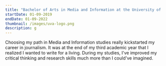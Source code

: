 ```yaml
---
title: "Bachelor of Arts in Media and Information at the University of Amsterdam. "
startDate: 01-09-2019
endDate: 01-09-2022
thumbnail: /images/uva-logo.png
description: g
---
```

Choosing my path in Media and Information studies really kickstarted my career in journalism. It was at the end of my third academic year that I realized I wanted to write for a living. During my studies, I've improved my critical thinking and research skills much more than I could've imagined.